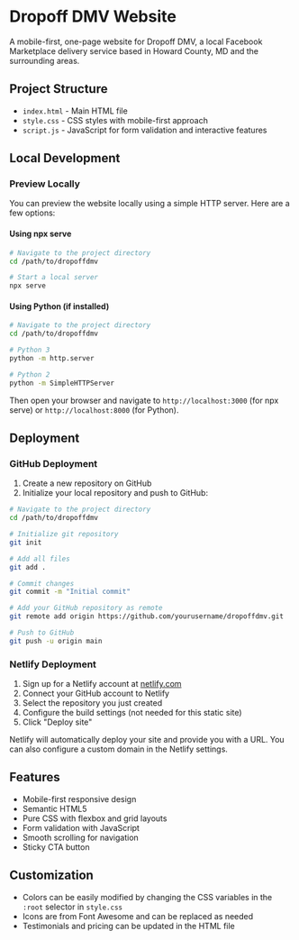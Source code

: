 # Dropoff DMV Website

A mobile-first, one-page website for Dropoff DMV, a local Facebook Marketplace delivery service based in Howard County, MD and the surrounding areas.

## Project Structure

- `index.html` - Main HTML file
- `style.css` - CSS styles with mobile-first approach
- `script.js` - JavaScript for form validation and interactive features

## Local Development

### Preview Locally

You can preview the website locally using a simple HTTP server. Here are a few options:

#### Using npx serve

```bash
# Navigate to the project directory
cd /path/to/dropoffdmv

# Start a local server
npx serve
```

#### Using Python (if installed)

```bash
# Navigate to the project directory
cd /path/to/dropoffdmv

# Python 3
python -m http.server

# Python 2
python -m SimpleHTTPServer
```

Then open your browser and navigate to `http://localhost:3000` (for npx serve) or `http://localhost:8000` (for Python).

## Deployment

### GitHub Deployment

1. Create a new repository on GitHub
2. Initialize your local repository and push to GitHub:

```bash
# Navigate to the project directory
cd /path/to/dropoffdmv

# Initialize git repository
git init

# Add all files
git add .

# Commit changes
git commit -m "Initial commit"

# Add your GitHub repository as remote
git remote add origin https://github.com/yourusername/dropoffdmv.git

# Push to GitHub
git push -u origin main
```

### Netlify Deployment

1. Sign up for a Netlify account at [netlify.com](https://www.netlify.com/)
2. Connect your GitHub account to Netlify
3. Select the repository you just created
4. Configure the build settings (not needed for this static site)
5. Click "Deploy site"

Netlify will automatically deploy your site and provide you with a URL. You can also configure a custom domain in the Netlify settings.

## Features

- Mobile-first responsive design
- Semantic HTML5
- Pure CSS with flexbox and grid layouts
- Form validation with JavaScript
- Smooth scrolling for navigation
- Sticky CTA button

## Customization

- Colors can be easily modified by changing the CSS variables in the `:root` selector in `style.css`
- Icons are from Font Awesome and can be replaced as needed
- Testimonials and pricing can be updated in the HTML file
